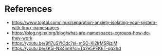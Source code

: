 # References
- https://www.toptal.com/linux/separation-anxiety-isolating-your-system-with-linux-namespaces
- https://blog.nginx.org/blog/what-are-namespaces-cgroups-how-do-they-work
- https://youtu.be/8fi7uSYlOdc?si=mSO-Ki2lrMSRjzjM
- https://youtu.be/sK5i-N34im8?si=Tq2e5PEK6T-qq3hd
